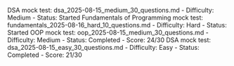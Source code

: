 DSA mock test: dsa_2025-08-15_medium_30_questions.md - Difficulty: Medium - Status: Started
Fundamentals of Programming mock test: fundamentals_2025-08-16_hard_10_questions.md - Difficulty: Hard - Status: Started
OOP mock test: oop_2025-08-15_medium_30_questions.md - Difficulty: Medium - Status: Completed - Score: 24/30
DSA mock test: dsa_2025-08-15_easy_30_questions.md - Difficulty: Easy - Status: Completed - Score: 21/30